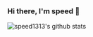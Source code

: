 ### Hi there, I'm speed 👋


![speed1313's github stats](https://github-readme-stats.vercel.app/api?username=speed1313&show_icons=true&theme=material-palenight&count_private=true)
